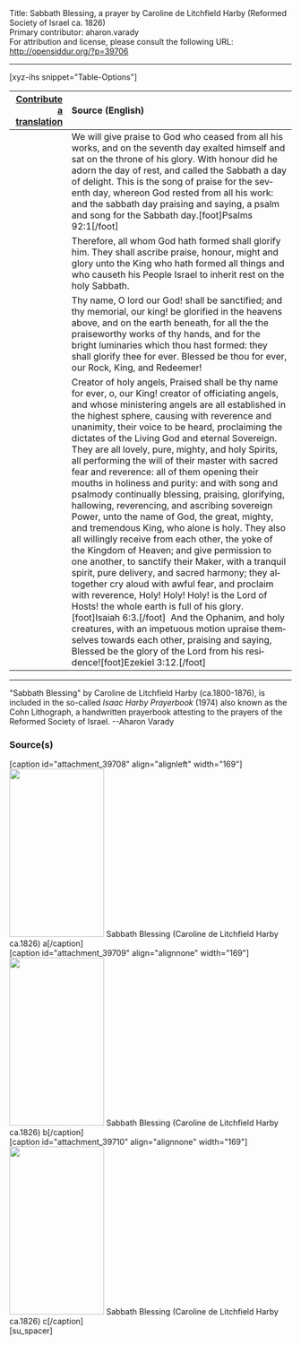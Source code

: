 <html>
<head></head>
<body>
Title: Sabbath Blessing, a prayer by Caroline de Litchfield Harby (Reformed Society of Israel ca. 1826)<br />
Primary contributor: aharon.varady<br />
For attribution and license, please consult the following URL: <a href="http://opensiddur.org/?p=39706">http://opensiddur.org/?p=39706</a>
<p />
<hr />

[xyz-ihs snippet="Table-Options"]<table style="margin-left: auto; margin-right: auto;" class="draggable">
<thead><tr><th id="x" style="text-align: right;"><a href="/contribute/upload/">Contribute a translation</a></th><th style="text-align: left;">Source (English)</th></tr></thead>
<tbody>
<tr><td style="vertical-align:top;">
<div class="liturgy" lang="he" style="text-align: right;">

</div></td>

<td style="vertical-align:top;">
<div class="english" lang="en" style="text-align: left;">
We will give praise to God who ceased from all his works, 
and on the seventh day exalted himself 
and sat on the throne of his glory. 
With honour did he adorn the day of rest, 
and called the Sabbath a day of delight. 
This is the song of praise for the seventh day, 
whereon God rested from all his work: 
and the sabbath day praising and saying, 
a psalm and song for the Sabbath day.[foot]Psalms 92:1[/foot]
</div></td></tr>


<tr><td style="vertical-align:top;">
<div class="liturgy" lang="he" style="text-align: right;">

</div></td>

<td style="vertical-align:top;">
<div class="english" lang="en" style="text-align: left;">
Therefore, all whom God hath formed shall glorify him. 
They shall ascribe praise, honour, might and glory 
unto the King who hath formed all things 
and who causeth his People Israel to inherit rest on the holy Sabbath.
</div></td></tr>


<tr><td style="vertical-align:top;">
<div class="liturgy" lang="he" style="text-align: right;">

</div></td>

<td style="vertical-align:top;">
<div class="english" lang="en" style="text-align: left;">
Thy name, O lord our God! shall be sanctified; 
and thy memorial, our king! be glorified 
in the heavens above, 
and on the earth beneath, 
for all the the praiseworthy works of thy hands, 
and for the bright luminaries which thou hast formed: 
they shall glorify thee for ever. 
Blessed be thou for ever, our Rock, King, and Redeemer!
</div></td></tr>


<tr><td style="vertical-align:top;">
<div class="liturgy" lang="he" style="text-align: right;">

</div></td>

<td style="vertical-align:top;">
<div class="english" lang="en" style="text-align: left;">
Creator of holy angels, 
Praised shall be thy name for ever, o, our King! 
creator of officiating angels, 
and whose ministering angels are all established in the highest sphere, 
causing with reverence and unanimity, their voice to be heard, 
proclaiming the dictates of the Living God and eternal Sovereign. 
They are all lovely, pure, mighty, and holy Spirits, 
all performing the will of their master with sacred fear and reverence: 
all of them opening their mouths in holiness and purity: 
and with song and psalmody 
continually blessing, praising, 
glorifying, hallowing, 
reverencing, and ascribing sovereign Power, unto the name of God, 
the great, mighty, and tremendous King, who alone is holy. 
They also all willingly receive from each other, the yoke of the Kingdom of Heaven; 
and give permission to one another, to sanctify their Maker, 
with a tranquil spirit, pure delivery, and sacred harmony; 
they altogether cry aloud with awful fear, and proclaim with reverence, 
Holy! Holy! Holy! is the Lord of Hosts! the whole earth is full of his glory.[foot]Isaiah 6:3.[/foot]&nbsp; 
And the Ophanim, and holy creatures, with an impetuous motion 
upraise themselves towards each other, 
praising and saying, 
Blessed be the glory of the Lord from his residence![foot]Ezekiel 3:12.[/foot]
</div></td></tr>
</tbody></table>

<hr />

"Sabbath Blessing" by Caroline de Litchfield Harby (ca.1800-1876), is included in the so-called <em>Isaac Harby Prayerbook</em> (1974) also known as the Cohn Lithograph, a handwritten prayerbook attesting to the prayers of the Reformed Society of Israel. --Aharon Varady

<h3>Source(s)</h3>

<span style="float: right;">[caption id="attachment_39708" align="alignleft" width="169"]<a href="https://opensiddur.org/wp-content/uploads/2021/10/Sabbath-Blessing-Caroline-de-Litchfield-Harby-ca.1826-a-scaled.jpg"><img src="https://opensiddur.org/wp-content/uploads/2021/10/Sabbath-Blessing-Caroline-de-Litchfield-Harby-ca.1826-a-169x300.jpg" alt="" width="169" height="300" class="size-medium wp-image-39708" /></a> Sabbath Blessing (Caroline de Litchfield Harby ca.1826) a[/caption]</span> <span style="float: left;">[caption id="attachment_39709" align="alignnone" width="169"]<a href="https://opensiddur.org/wp-content/uploads/2021/10/Sabbath-Blessing-Caroline-de-Litchfield-Harby-ca.1826-b-scaled.jpg"><img src="https://opensiddur.org/wp-content/uploads/2021/10/Sabbath-Blessing-Caroline-de-Litchfield-Harby-ca.1826-b-169x300.jpg" alt="" width="169" height="300" class="size-medium wp-image-39709" /></a> Sabbath Blessing (Caroline de Litchfield Harby ca.1826) b[/caption]</span> <span style="float: left;">[caption id="attachment_39710" align="alignnone" width="169"]<a href="https://opensiddur.org/wp-content/uploads/2021/10/Sabbath-Blessing-Caroline-de-Litchfield-Harby-ca.1826-c-scaled.jpg"><img src="https://opensiddur.org/wp-content/uploads/2021/10/Sabbath-Blessing-Caroline-de-Litchfield-Harby-ca.1826-c-169x300.jpg" alt="" width="169" height="300" class="size-medium wp-image-39710" /></a> Sabbath Blessing (Caroline de Litchfield Harby ca.1826) c[/caption]</span>[su_spacer]

&nbsp;
</body>
</html>